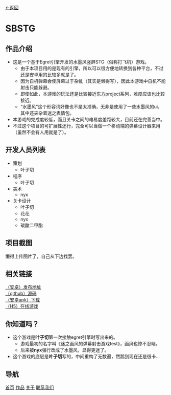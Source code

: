 [←返回](../products/index.md)
# SBSTG

## 作品介绍
+ 这是一个基于Egret引擎开发的水墨风竖屏STG（俗称打飞机）游戏。
	+ 由于本项目用的是现有的引擎，所以可以很方便地转换到各种平台，不过还是安卓用的比较多就是了。
	+ 因为自机弹幕会使屏幕过于杂乱（其实是懒得写），因此本游戏中自机不能射击只能躲避。
	+ 即使如此，本游戏的玩法还是比较接近东方project系列，难度应该也比较接近。
	+ “水墨风”这个形容词好像也不是太准确，无非是使用了一些水墨风的ui，其中还夹杂着迷之表情包。
+ 本游戏的完成度较低，而且关卡之间的难易度差距较大，目前还在完善当中。
+ 不过这个项目的可扩展性还行，完全可以当做一个移动端的弹幕设计器来用（虽然不会有人用就是了）。

## 开发人员列表
+ 策划
	+ 叶子切
+ 程序
	+ 叶子切
+ 美术
	+ nyx
+ 关卡设计
	+ 叶子切
	+ 花花
	+ nyx
	+ 碳酸二甲酯

## 项目截图
懒得上传图片了，自己从下边找罢。<br>

## 相关链接
[（安卓）发布地址](https://www.taptap.com/app/176782)<br>
[（github）源码](https://github.com/NullaDev/SBSTG)<br>
[（安卓apk）下载](res/sbstg-release-2.2.0.apk)<br>
[（H5）在线游戏](../test/index.html)<br>

## 你知道吗？
+ 这个游戏是**叶子切**第一次接触egret引擎时写出来的。
	+ 游戏最初的名字叫《迷之画风的弹幕射击游戏test》，画风也惨不忍睹。
	+ 后来被**nyx**强行改成了水墨风，显得更迷了。
+ 这个游戏的底层是**叶子切**写的，中间重构了无数遍，然鹅到现在还是很卡...

## 导航
[首页](../index.md)	[作品](../products/index.md)	[关于](../about/index.md)	[联系我们](../about/contact.md)
